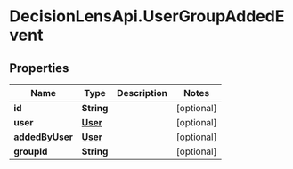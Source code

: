 # DecisionLensApi.UserGroupAddedEvent

## Properties
Name | Type | Description | Notes
------------ | ------------- | ------------- | -------------
**id** | **String** |  | [optional] 
**user** | [**User**](User.md) |  | [optional] 
**addedByUser** | [**User**](User.md) |  | [optional] 
**groupId** | **String** |  | [optional] 


